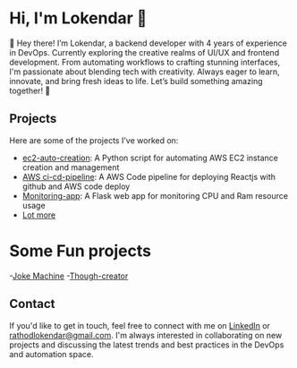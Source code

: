 # Hi, I'm Lokendar 👋

👋 Hey there! I’m Lokendar, a backend developer with 4 years of experience in DevOps. Currently exploring the creative realms of UI/UX and frontend development. From automating workflows to crafting stunning interfaces, I'm passionate about blending tech with creativity. Always eager to learn, innovate, and bring fresh ideas to life. Let’s build something amazing together! 🚀


## Projects

Here are some of the projects I've worked on:

- [ec2-auto-creation](https://github.com/rathodloki/ec2-auto-creation): A Python script for automating AWS EC2 instance creation and management
- [AWS ci-cd-pipeline](https://github.com/rathodloki/ci-cd-pipeline): A AWS Code pipeline for deploying Reactjs with github and AWS code deploy
- [Monitoring-app](https://github.com/rathodloki/Monitoring-app): A Flask web app for monitoring CPU and Ram resource usage
- [Lot more](https://github.com/rathodloki?tab=repositories)

# Some Fun projects
-[Joke Machine](https://github.com/rathodloki/jokers.github.io)
-[Though-creator](https://github.com/rathodloki/Though-creator)

## Contact

If you'd like to get in touch, feel free to connect with me on [LinkedIn](https://www.linkedin.com/in/lokendar-singh/) or rathodlokendar@gmail.com. I'm always interested in collaborating on new projects and discussing the latest trends and best practices in the DevOps and automation space.
